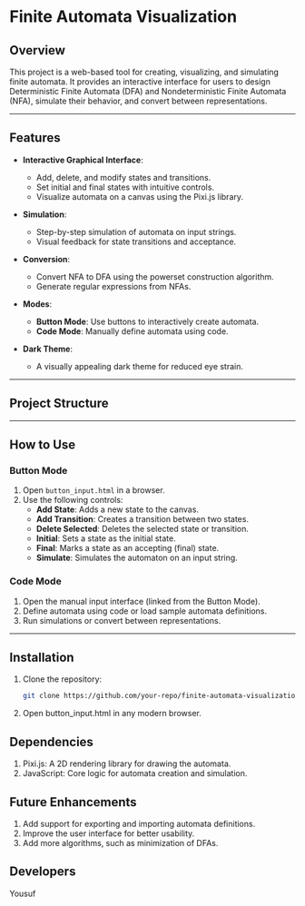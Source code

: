 # Finite Automata Visualization

## Overview

This project is a web-based tool for creating, visualizing, and simulating finite automata. It provides an interactive interface for users to design Deterministic Finite Automata (DFA) and Nondeterministic Finite Automata (NFA), simulate their behavior, and convert between representations.

---

## Features

- **Interactive Graphical Interface**:
  - Add, delete, and modify states and transitions.
  - Set initial and final states with intuitive controls.
  - Visualize automata on a canvas using the Pixi.js library.

- **Simulation**:
  - Step-by-step simulation of automata on input strings.
  - Visual feedback for state transitions and acceptance.

- **Conversion**:
  - Convert NFA to DFA using the powerset construction algorithm.
  - Generate regular expressions from NFAs.

- **Modes**:
  - **Button Mode**: Use buttons to interactively create automata.
  - **Code Mode**: Manually define automata using code.

- **Dark Theme**:
  - A visually appealing dark theme for reduced eye strain.

---

## Project Structure

---

## How to Use

### **Button Mode**
1. Open `button_input.html` in a browser.
2. Use the following controls:
   - **Add State**: Adds a new state to the canvas.
   - **Add Transition**: Creates a transition between two states.
   - **Delete Selected**: Deletes the selected state or transition.
   - **Initial**: Sets a state as the initial state.
   - **Final**: Marks a state as an accepting (final) state.
   - **Simulate**: Simulates the automaton on an input string.

### **Code Mode**
1. Open the manual input interface (linked from the Button Mode).
2. Define automata using code or load sample automata definitions.
3. Run simulations or convert between representations.

---

## Installation

1. Clone the repository:
   ```bash
   git clone https://github.com/your-repo/finite-automata-visualization.git

2. Open button_input.html in any modern browser.

## Dependencies
1. Pixi.js: A 2D rendering library for drawing the automata.
2. JavaScript: Core logic for automata creation and simulation.

## Future Enhancements
1. Add support for exporting and importing automata definitions.
2. Improve the user interface for better usability.
3. Add more algorithms, such as minimization of DFAs.

## Developers
 Yousuf
